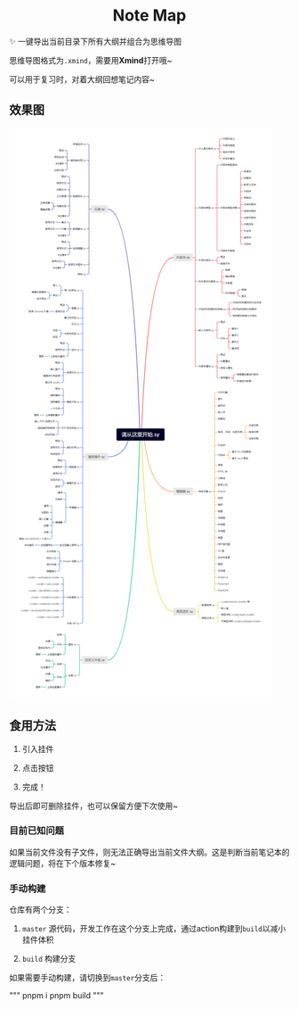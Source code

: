 <h1 align="center">Note Map</h1>

✨ 一键导出当前目录下所有大纲并组合为思维导图

思维导图格式为`.xmind`，需要用**Xmind**打开哦~

可以用于复习时，对着大纲回想笔记内容~

## 效果图

![export](png/export.png)

## 食用方法

1. 引入挂件

2. 点击按钮

3. 完成！

导出后即可删除挂件，也可以保留方便下次使用~

### 目前已知问题

如果当前文件没有子文件，则无法正确导出当前文件大纲。这是判断当前笔记本的逻辑问题，将在下个版本修复~

### 手动构建

仓库有两个分支：

1. `master` 源代码，开发工作在这个分支上完成，通过action构建到`build`以减小挂件体积

2. `build` 构建分支

如果需要手动构建，请切换到`master`分支后：

"""
pnpm i
pnpm build
"""
